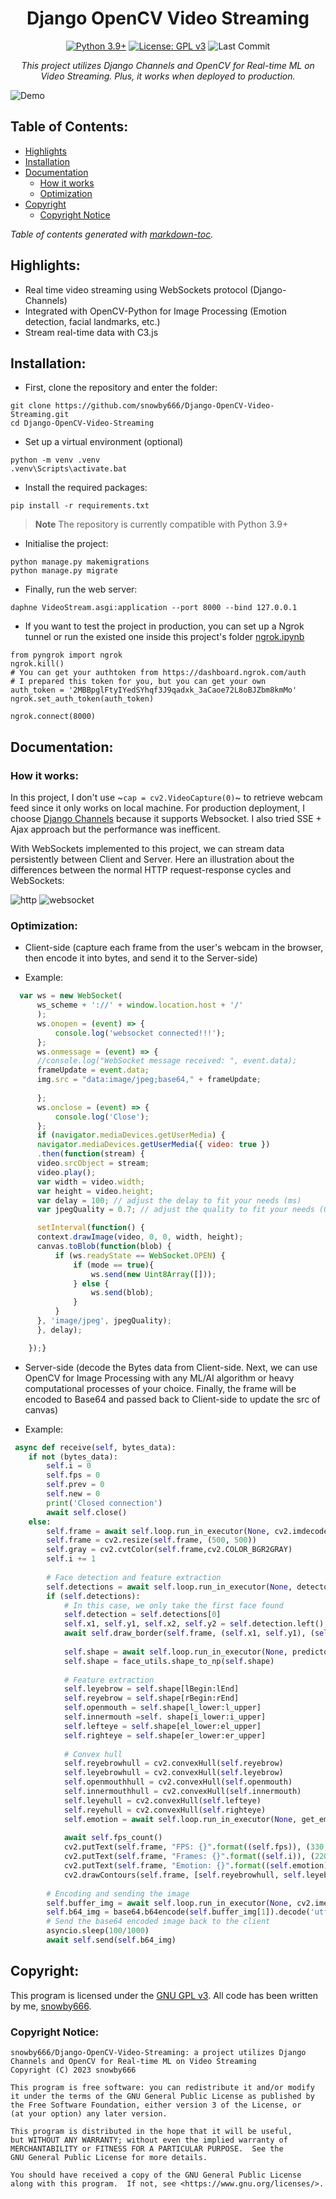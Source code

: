 <div align='center'>

# Django OpenCV Video Streaming
[![Python 3.9+](https://img.shields.io/badge/python-3.9+-blue.svg)](https://www.python.org/downloads/release/python-397/)
[![License: GPL v3](https://img.shields.io/badge/License-GPLv3-blue.svg)](https://www.gnu.org/licenses/gpl-3.0)
![Last Commit](https://img.shields.io/github/last-commit/snowby666/Django-OpenCV-Video-Streaming)
<br>
<p><em>This project utilizes Django Channels and OpenCV for Real-time ML on Video Streaming. Plus, it works when deployed to production.</em></p>

</div>

![Demo](https://github.com/snowby666/Django-OpenCV-Video-Streaming/blob/main/.examples/walkthrough.gif)

## Table of Contents:
- [Highlights](#highlights)
- [Installation](#installation)
- [Documentation](#documentation)
  * [How it works](#how-it-works)
  * [Optimization](#optimization)
- [Copyright](#copyright)
  * [Copyright Notice](#copyright-notice)

*Table of contents generated with [markdown-toc](http://ecotrust-canada.github.io/markdown-toc).*

## Highlights:
 - Real time video streaming using WebSockets protocol (Django-Channels)
 - Integrated with OpenCV-Python for Image Processing (Emotion detection, facial landmarks, etc.)
 - Stream real-time data with C3.js

## Installation:
- First, clone the repository and enter the folder:
```
git clone https://github.com/snowby666/Django-OpenCV-Video-Streaming.git
cd Django-OpenCV-Video-Streaming
```
- Set up a virtual environment (optional)
```
python -m venv .venv
.venv\Scripts\activate.bat      
```
- Install the required packages:
```
pip install -r requirements.txt
```
> **Note**
> The repository is currently compatible with Python 3.9+
- Initialise the project:
```
python manage.py makemigrations
python manage.py migrate
```
- Finally, run the web server:
```
daphne VideoStream.asgi:application --port 8000 --bind 127.0.0.1     
```
- If you want to test the project in production, you can set up a Ngrok tunnel or run the existed one inside this project's folder [ngrok.ipynb](https://github.com/snowby666/Django-OpenCV-Video-Streaming/blob/main/ngrok.ipynb)
```
from pyngrok import ngrok
ngrok.kill()
# You can get your authtoken from https://dashboard.ngrok.com/auth
# I prepared this token for you, but you can get your own
auth_token = '2MBBpglFtyIYedSYhqf3J9qadxk_3aCaoe72L8oBJZbm8kmMo' 
ngrok.set_auth_token(auth_token)

ngrok.connect(8000)
```

## Documentation:

### How it works:
In this project, I don't use ~`cap = cv2.VideoCapture(0)`~ to retrieve webcam feed since it only works on local machine. For production deployment, I choose [Django Channels](https://channels.readthedocs.io/en/latest/) because it supports Websocket.
I also tried SSE + Ajax approach but the performance was inefficent.

With WebSockets implemented to this project, we can stream data persistently between Client and Server. 
Here an illustration about the differences between the normal HTTP request-response cycles and WebSockets:

![http](https://cdn.discordapp.com/attachments/957946068836950026/1135866429120450590/image.png)
![websocket](https://cdn.discordapp.com/attachments/957946068836950026/1135866799028699136/image.png)

### Optimization:

- Client-side (capture each frame from the user's webcam in the browser, then encode it into bytes, and send it to the Server-side)

- Example:
```js
  var ws = new WebSocket(
      ws_scheme + '://' + window.location.host + '/'
      );
      ws.onopen = (event) => {
          console.log('websocket connected!!!');
      };
      ws.onmessage = (event) => {
      //console.log("WebSocket message received: ", event.data);
      frameUpdate = event.data;
      img.src = "data:image/jpeg;base64," + frameUpdate;
      
      };
      ws.onclose = (event) => {
          console.log('Close');
      };
      if (navigator.mediaDevices.getUserMedia) {
      navigator.mediaDevices.getUserMedia({ video: true })
      .then(function(stream) {
      video.srcObject = stream;
      video.play();
      var width = video.width;
      var height = video.height;
      var delay = 100; // adjust the delay to fit your needs (ms)
      var jpegQuality = 0.7; // adjust the quality to fit your needs (0.0 -> 1.0)

      setInterval(function() {
      context.drawImage(video, 0, 0, width, height);
      canvas.toBlob(function(blob) {
          if (ws.readyState == WebSocket.OPEN) {
              if (mode == true){
                  ws.send(new Uint8Array([]));
              } else {
                  ws.send(blob);
              }
          }
      }, 'image/jpeg', jpegQuality);
      }, delay);

    });}
```
- Server-side (decode the Bytes data from Client-side. Next, we can use OpenCV for Image Processing with any ML/AI algorithm or heavy computational processes of your choice. Finally, the frame will be encoded to Base64 and passed back to Client-side to update the src of canvas)

- Example:
```python
 async def receive(self, bytes_data):
    if not (bytes_data):
        self.i = 0
        self.fps = 0
        self.prev = 0
        self.new = 0
        print('Closed connection')
        await self.close()
    else:
        self.frame = await self.loop.run_in_executor(None, cv2.imdecode, np.frombuffer(bytes_data, dtype=np.uint8), cv2.IMREAD_COLOR)
        self.frame = cv2.resize(self.frame, (500, 500))
        self.gray = cv2.cvtColor(self.frame,cv2.COLOR_BGR2GRAY)
        self.i += 1
        
        # Face detection and feature extraction
        self.detections = await self.loop.run_in_executor(None, detector, self.gray, 0)
        if (self.detections):
            # In this case, we only take the first face found
            self.detection = self.detections[0]
            self.x1, self.y1, self.x2, self.y2 = self.detection.left(), self.detection.top(), self.detection.right(), self.detection.bottom()
            await self.draw_border(self.frame, (self.x1, self.y1), (self.x2, self.y2), (0, 255, 0), 2, 20, 10)
            
            self.shape = await self.loop.run_in_executor(None, predictor, self.frame, self.detection)
            self.shape = face_utils.shape_to_np(self.shape)
            
            # Feature extraction
            self.leyebrow = self.shape[lBegin:lEnd]
            self.reyebrow = self.shape[rBegin:rEnd]
            self.openmouth = self.shape[l_lower:l_upper]
            self.innermouth =self. shape[i_lower:i_upper]
            self.lefteye = self.shape[el_lower:el_upper]
            self.righteye = self.shape[er_lower:er_upper]
            
            # Convex hull
            self.reyebrowhull = cv2.convexHull(self.reyebrow)
            self.leyebrowhull = cv2.convexHull(self.leyebrow)
            self.openmouthhull = cv2.convexHull(self.openmouth) 
            self.innermouthhull = cv2.convexHull(self.innermouth)
            self.leyehull = cv2.convexHull(self.lefteye)
            self.reyehull = cv2.convexHull(self.righteye)
            self.emotion = await self.loop.run_in_executor(None, get_emotion, self.detection, self.gray)
            
            await self.fps_count()  
            cv2.putText(self.frame, "FPS: {}".format((self.fps)), (330,40),cv2.FONT_HERSHEY_SIMPLEX, 0.5, (54, 161, 255), 1)
            cv2.putText(self.frame, "Frames: {}".format((self.i)), (220,40),cv2.FONT_HERSHEY_SIMPLEX, 0.5, (54, 161, 255), 1)
            cv2.putText(self.frame, "Emotion: {}".format((self.emotion)), (50,40),cv2.FONT_HERSHEY_SIMPLEX, 0.5, (54, 161, 255), 1)
            cv2.drawContours(self.frame, [self.reyebrowhull, self.leyebrowhull, self.openmouthhull, self.innermouthhull, self.leyehull, self.reyehull], -1, (219, 255, 99), 1)
            
        # Encoding and sending the image
        self.buffer_img = await self.loop.run_in_executor(None, cv2.imencode, '.jpeg', self.frame)
        self.b64_img = base64.b64encode(self.buffer_img[1]).decode('utf-8')
        # Send the base64 encoded image back to the client
        asyncio.sleep(100/1000)
        await self.send(self.b64_img)
```

## Copyright:
This program is licensed under the [GNU GPL v3](https://github.com/snowby666/Django-OpenCV-Video-Streaming/blob/main/LICENSE). All code has been written by me, [snowby666](https://github.com/snowby666).

### Copyright Notice:
```
snowby666/Django-OpenCV-Video-Streaming: a project utilizes Django Channels and OpenCV for Real-time ML on Video Streaming
Copyright (C) 2023 snowby666

This program is free software: you can redistribute it and/or modify
it under the terms of the GNU General Public License as published by
the Free Software Foundation, either version 3 of the License, or
(at your option) any later version.

This program is distributed in the hope that it will be useful,
but WITHOUT ANY WARRANTY; without even the implied warranty of
MERCHANTABILITY or FITNESS FOR A PARTICULAR PURPOSE.  See the
GNU General Public License for more details.

You should have received a copy of the GNU General Public License
along with this program.  If not, see <https://www.gnu.org/licenses/>.
```
